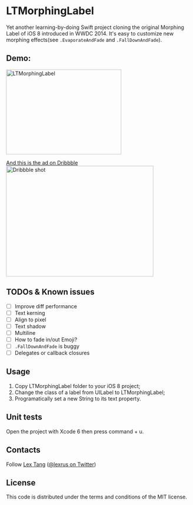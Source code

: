 # LTMorphingLabel
Yet another learning-by-doing Swift project cloning the original Morphing Label of iOS 8 introduced in WWDC 2014. It's easy to customize new morphing effects(see ```.EvaporateAndFade``` and ```.FallDownAndFade```).

## Demo:
<img src="https://cloud.githubusercontent.com/assets/219689/3426548/cdacb1b6-0023-11e4-9827-15901055c8d0.gif" width="313" height="230" alt="LTMorphingLabel"/>

<a href="https://dribbble.com/shots/1621547-LTMorphingLabel">And this is the ad on Dribbble</a>
<img src="https://d13yacurqjgara.cloudfront.net/users/67541/screenshots/1621547/ltmorphinglabeldribbble.gif" width="400" height="300" alt="Dribbble shot"/>

## TODOs & Known issues
- [ ] Improve diff performance
- [ ] Text kerning
- [ ] Align to pixel
- [ ] Text shadow
- [ ] Multiline
- [ ] How to fade in/out Emoji?
- [ ] ```.FallDownAndFade``` is buggy
- [ ] Delegates or callback closures

## Usage
1. Copy LTMorphingLabel folder to your iOS 8 project;
2. Change the class of a label from UILabel to LTMorphingLabel;
3. Programatically set a new String to its text property.

## Unit tests
Open the project with Xcode 6 then press command + u.

## Contacts
Follow [Lex Tang](https://github.com/lexrus/) ([@lexrus on Twitter](https://twitter.com/lexrus/))

## License
This code is distributed under the terms and conditions of the MIT license.
